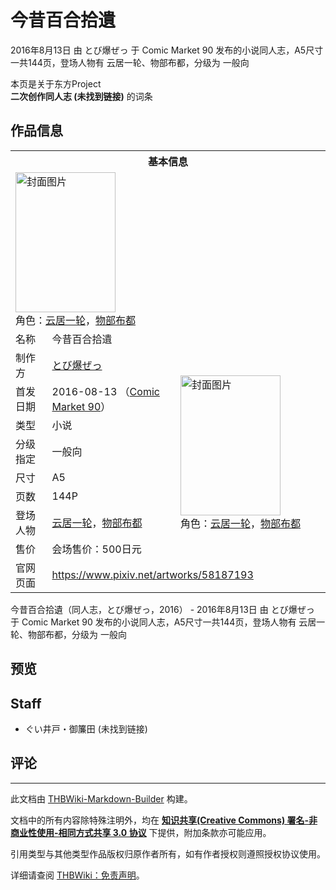 # 今昔百合拾遺

<!-- source html: G:\repos\THBWiki-Markdown-Builder\THBWikiMarkdown\Temp\main\6\63\ns0%3A%E4%BB%8A%E6%98%94%E7%99%BE%E5%90%88%E6%8B%BE%E9%81%BA.html -->

2016年8月13日 由 とび爆ぜっ 于 Comic Market 90 发布的小说同人志，A5尺寸一共144页，登场人物有 云居一轮、物部布都，分级为 一般向

本页是关于东方Project  
 **二次创作同人志 (未找到链接)** 的词条

## 作品信息

<table><tbody><tr><th colspan="3">基本信息</th></tr><tr><td class="cover-artwork-mobile" colspan="2"><a href="./文件-今昔百合拾遺封面.jpg.md" class="image" title="封面图片"><img alt="封面图片" src="https://upload.thwiki.cc/thumb/c/c9/%E4%BB%8A%E6%98%94%E7%99%BE%E5%90%88%E6%8B%BE%E9%81%BA%E5%B0%81%E9%9D%A2.jpg/160px-%E4%BB%8A%E6%98%94%E7%99%BE%E5%90%88%E6%8B%BE%E9%81%BA%E5%B0%81%E9%9D%A2.jpg" decoding="async" loading="lazy" width="160" height="224" srcset="https://upload.thwiki.cc/thumb/c/c9/%E4%BB%8A%E6%98%94%E7%99%BE%E5%90%88%E6%8B%BE%E9%81%BA%E5%B0%81%E9%9D%A2.jpg/240px-%E4%BB%8A%E6%98%94%E7%99%BE%E5%90%88%E6%8B%BE%E9%81%BA%E5%B0%81%E9%9D%A2.jpg 1.5x, https://upload.thwiki.cc/thumb/c/c9/%E4%BB%8A%E6%98%94%E7%99%BE%E5%90%88%E6%8B%BE%E9%81%BA%E5%B0%81%E9%9D%A2.jpg/319px-%E4%BB%8A%E6%98%94%E7%99%BE%E5%90%88%E6%8B%BE%E9%81%BA%E5%B0%81%E9%9D%A2.jpg 2x" data-file-width="856" data-file-height="1200"></a><div class="cover-char">角色：<a href="./云居一轮.md" title="云居一轮">云居一轮</a>，<a href="./物部布都.md" title="物部布都">物部布都</a></div></td>
</tr><tr><td class="label">名称</td><td colspan="2"> 今昔百合拾遺 </td></tr><tr><td class="label">制作方</td><td><a href="./とび爆ぜっ.md" title="とび爆ぜっ">とび爆ぜっ</a></td><td class="cover-artwork" rowspan="8" style="min-width:224px;"><a href="./文件-今昔百合拾遺封面.jpg.md" class="image" title="封面图片"><img alt="封面图片" src="https://upload.thwiki.cc/thumb/c/c9/%E4%BB%8A%E6%98%94%E7%99%BE%E5%90%88%E6%8B%BE%E9%81%BA%E5%B0%81%E9%9D%A2.jpg/160px-%E4%BB%8A%E6%98%94%E7%99%BE%E5%90%88%E6%8B%BE%E9%81%BA%E5%B0%81%E9%9D%A2.jpg" decoding="async" loading="lazy" width="160" height="224" srcset="https://upload.thwiki.cc/thumb/c/c9/%E4%BB%8A%E6%98%94%E7%99%BE%E5%90%88%E6%8B%BE%E9%81%BA%E5%B0%81%E9%9D%A2.jpg/240px-%E4%BB%8A%E6%98%94%E7%99%BE%E5%90%88%E6%8B%BE%E9%81%BA%E5%B0%81%E9%9D%A2.jpg 1.5x, https://upload.thwiki.cc/thumb/c/c9/%E4%BB%8A%E6%98%94%E7%99%BE%E5%90%88%E6%8B%BE%E9%81%BA%E5%B0%81%E9%9D%A2.jpg/319px-%E4%BB%8A%E6%98%94%E7%99%BE%E5%90%88%E6%8B%BE%E9%81%BA%E5%B0%81%E9%9D%A2.jpg 2x" data-file-width="856" data-file-height="1200"></a><div class="cover-char">角色：<a href="./云居一轮.md" title="云居一轮">云居一轮</a>，<a href="./物部布都.md" title="物部布都">物部布都</a></div></td>
</tr><tr><td class="label">首发日期</td><td>2016-08-13&#160;（<a href="/展会作品列表?e=Comic+Market%2390">Comic Market 90</a>）</td></tr><tr><td class="label">类型</td><td>小说</td></tr><tr><td class="label">分级指定</td><td>一般向</td></tr><tr><td class="label">尺寸</td><td>A5</td></tr><tr><td class="label">页数</td><td>144P</td></tr><tr><td class="label">登场人物</td><td><a href="./云居一轮.md" title="云居一轮">云居一轮</a>，<a href="./物部布都.md" title="物部布都">物部布都</a></td></tr><tr><td class="label">售价</td><td>会场售价：500日元</td></tr>
<tr><td class="label">官网页面</td><td colspan="2"><a rel="nofollow" class="external free" href="https://www.pixiv.net/artworks/58187193">https://www.pixiv.net/artworks/58187193</a></td></tr></tbody></table>

今昔百合拾遺（同人志，とび爆ぜっ，2016） - 2016年8月13日 由 とび爆ぜっ 于 Comic Market 90 发布的小说同人志，A5尺寸一共144页，登场人物有 云居一轮、物部布都，分级为 一般向

## 预览

## Staff
- ぐい井戸・御簾田 (未找到链接)


## 评论




---

此文档由 [THBWiki-Markdown-Builder](https://github.com/Delsin-Yu/THBWiki-Markdown-Builder) 构建。

文档中的所有内容除特殊注明外，均在 [**知识共享(Creative Commons) 署名-非商业性使用-相同方式共享 3.0 协议**](https://creativecommons.org/licenses/by-sa/3.0/deed.zh-hans) 下提供，附加条款亦可能应用。

引用类型与其他类型作品版权归原作者所有，如有作者授权则遵照授权协议使用。

详细请查阅 [THBWiki：免责声明](https://thbwiki.cc/THBWiki:%E5%85%8D%E8%B4%A3%E5%A3%B0%E6%98%8E)。


